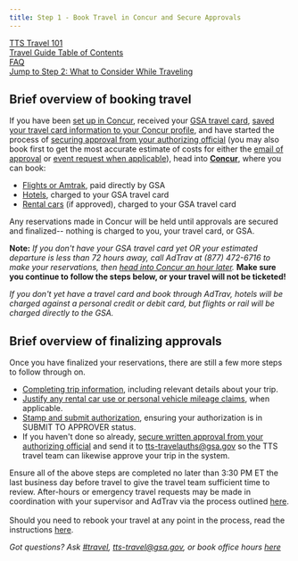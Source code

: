 ```yaml
---
title: Step 1 - Book Travel in Concur and Secure Approvals
---
```


[TTS Travel 101](https://handbook.18f.gov/travel-101/) <br>
[Travel Guide Table of Contents](/travel-guide-table-of-contents) <br>
[FAQ](/travel-guide-faq) <br>
[Jump to Step 2: What to Consider While Traveling](/travel-guide-2-travel)

## Brief overview of booking travel

If you have been [set up in Concur](/first-time-travel-get-in-concur), received your [GSA travel card](/first-time-travel-travel-card), [saved your travel card information to your Concur profile](/first-time-travel-complete-concur-profile), and have started the process of [securing approval from your authorizing official](/travel-guide-faq/#how-to-secure-authorizing-official-approval) (you may also book first to get the most accurate estimate of costs for either the [email of approval](/travel-guide-faq/#how-to-secure-authorizing-official-approval) or [event request when applicable](/travel-guide-faq/#How-can-I-get-my-travel-approved-to-attend-a-training-conference-speaking-event-or-other-IRL-or-large-team-gathering)), head into **[Concur](travel.gsa.gov)**, where you can book: 

* [Flights or Amtrak](/travel-guide-faq/#how-to-book-flights-or-rail), paid directly by GSA
* [Hotels](travel-guide-faq/#book-lodging), charged to your GSA travel card
* [Rental cars](travel-guide-faq/#booking-a-rental-car) (if approved), charged to your GSA travel card

Any reservations made in Concur will be held until approvals are secured and finalized-- nothing is charged to you, your travel card, or GSA.

**Note:** _If you don't have your GSA travel card yet OR your estimated departure is less than 72 hours away, call AdTrav at (877) 472-6716 to make your reservations, then [head into Concur an hour later](travel.gsa.gov)._ **Make sure you continue to follow the steps below, or your travel will not be ticketed!**

*If you don't yet have a travel card and book through AdTrav, hotels will be charged against a personal credit or debit card, but flights or rail will be charged directly to the GSA.*

## Brief overview of finalizing approvals

Once you have finalized your reservations, there are still a few more steps to follow through on.

* [Completing trip information](/travel-guide-faq/#how-to-complete-your-trip-information), including relevant details about your trip.
* [Justify any rental car use or personal vehicle mileage claims](/travel-guide-faq/#How-to-Justify-Rental-Cars-and-Personal-Vehicle-Mileage), when applicable.
* [Stamp and submit authorization](/travel-guide-faq/#how-to-stamp-and-submit-for-travel-team-approval), ensuring your authorization is in SUBMIT TO APPROVER status.
* If you haven't done so already, [secure written approval from your authorizing official](/travel-guide-faq/#how-to-secure-authorizing-official-approval) and send it to tts-travelauths@gsa.gov so the TTS travel team can likewise approve your trip in the system.

Ensure all of the above steps are completed no later than 3:30 PM ET the last business day before travel to give the travel team sufficient time to review. After-hours or emergency travel requests may be made in coordination with your supervisor and AdTrav via the process outlined [here](/travel-guide-B-after-hours-emergency-travel-authorizations).<br>
<br>
Should you need to rebook your travel at any point in the process, read the instructions [here](/travel-guide-A-amended-authorizations).

*Got questions? Ask [#travel](https://gsa-tts.slack.com/messages/travel), [tts-travel@gsa.gov](mailto:tts-travel@gsa.gov), or book office hours [here](https://sites.google.com/a/gsa.gov/tts-office-hours/)*

